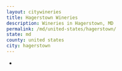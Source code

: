```yaml
---
layout: citywineries
title: Hagerstown Wineries
description: Wineries in Hagerstown, MD
permalink: /md/united-states/hagerstown/
state: md
county: united states
city: hagerstown
---
```

-
